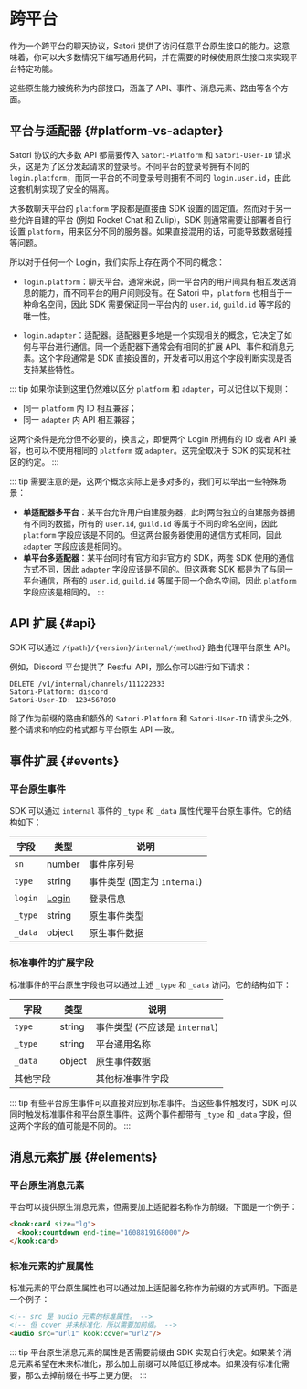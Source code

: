 # 跨平台

作为一个跨平台的聊天协议，Satori 提供了访问任意平台原生接口的能力。这意味着，你可以大多数情况下编写通用代码，并在需要的时候使用原生接口来实现平台特定功能。

这些原生能力被统称为内部接口，涵盖了 API、事件、消息元素、路由等各个方面。

## 平台与适配器 {#platform-vs-adapter}

Satori 协议的大多数 API 都需要传入 `Satori-Platform` 和 `Satori-User-ID` 请求头，这是为了区分发起请求的登录号。不同平台的登录号拥有不同的 `login.platform`，而同一平台的不同登录号则拥有不同的 `login.user.id`，由此这套机制实现了安全的隔离。

大多数聊天平台的 `platform` 字段都是直接由 SDK 设置的固定值。然而对于另一些允许自建的平台 (例如 Rocket Chat 和 Zulip)，SDK 则通常需要让部署者自行设置 `platform`，用来区分不同的服务器。如果直接混用的话，可能导致数据碰撞等问题。

所以对于任何一个 Login，我们实际上存在两个不同的概念：

- `login.platform`：聊天平台。通常来说，同一平台内的用户间具有相互发送消息的能力，而不同平台的用户间则没有。在 Satori 中，`platform` 也相当于一种命名空间，因此 SDK 需要保证同一平台内的 `user.id`, `guild.id` 等字段的唯一性。

- `login.adapter`：适配器。适配器更多地是一个实现相关的概念，它决定了如何与平台进行通信。同一个适配器下通常会有相同的扩展 API、事件和消息元素。这个字段通常是 SDK 直接设置的，开发者可以用这个字段判断实现是否支持某些特性。

::: tip
如果你读到这里仍然难以区分 `platform` 和 `adapter`，可以记住以下规则：

- 同一 `platform` 内 ID 相互兼容；
- 同一 `adapter` 内 API 相互兼容；

这两个条件是充分但不必要的，换言之，即便两个 Login 所拥有的 ID 或者 API 兼容，也可以不使用相同的 `platform` 或 `adapter`。这完全取决于 SDK 的实现和社区的约定。
:::

::: tip
需要注意的是，这两个概念实际上是多对多的，我们可以举出一些特殊场景：

- **单适配器多平台**：某平台允许用户自建服务器，此时两台独立的自建服务器拥有不同的数据，所有的 `user.id`, `guild.id` 等属于不同的命名空间，因此 `platform` 字段应该是不同的。但这两台服务器使用的通信方式相同，因此 `adapter` 字段应该是相同的。
- **单平台多适配器**：某平台同时有官方和非官方的 SDK，两套 SDK 使用的通信方式不同，因此 `adapter` 字段应该是不同的。但这两套 SDK 都是为了与同一平台通信，所有的 `user.id`, `guild.id` 等属于同一个命名空间，因此 `platform` 字段应该是相同的。
:::

## API 扩展 {#api}

SDK 可以通过 `/{path}/{version}/internal/{method}` 路由代理平台原生 API。

例如，Discord 平台提供了 Restful API，那么你可以进行如下请求：

```text
DELETE /v1/internal/channels/111222333
Satori-Platform: discord
Satori-User-ID: 1234567890
```

除了作为前缀的路由和额外的 `Satori-Platform` 和 `Satori-User-ID` 请求头之外，整个请求和响应的格式都与平台原生 API 一致。

## 事件扩展 {#events}

### 平台原生事件

SDK 可以通过 `internal` 事件的 `_type` 和 `_data` 属性代理平台原生事件。它的结构如下：

| 字段 | 类型 | 说明 |
| --- | --- | --- |
| `sn` | number | 事件序列号 |
| `type` | string | 事件类型 (固定为 `internal`) |
| `login` | [Login](../resources/login.md) | 登录信息 |
| `_type` | string | 原生事件类型 |
| `_data` | object | 原生事件数据 |

### 标准事件的扩展字段

标准事件的平台原生字段也可以通过上述 `_type` 和 `_data` 访问。它的结构如下：

| 字段 | 类型 | 说明 |
| --- | --- | --- |
| `type` | string | 事件类型 (不应该是 `internal`) |
| `_type` | string | 平台通用名称 |
| `_data` | object | 原生事件数据 |
| 其他字段 |  | 其他标准事件字段 |

::: tip
有些平台原生事件可以直接对应到标准事件。当这些事件触发时，SDK 可以同时触发标准事件和平台原生事件。这两个事件都带有 `_type` 和 `_data` 字段，但这两个字段的值可能是不同的。
:::

## 消息元素扩展 {#elements}

### 平台原生消息元素

平台可以提供原生消息元素，但需要加上适配器名称作为前缀。下面是一个例子：

```html
<kook:card size="lg">
  <kook:countdown end-time="1608819168000"/>
</kook:card>
```

### 标准元素的扩展属性

标准元素的平台原生属性也可以通过加上适配器名称作为前缀的方式声明。下面是一个例子：

```html
<!-- src 是 audio 元素的标准属性。 -->
<!-- 但 cover 并未标准化，所以需要加前缀。 -->
<audio src="url1" kook:cover="url2"/>
```

::: tip
平台原生消息元素的属性是否需要前缀由 SDK 实现自行决定。如果某个消息元素希望在未来标准化，那么加上前缀可以降低迁移成本。如果没有标准化需要，那么去掉前缀在书写上更方便。
:::

